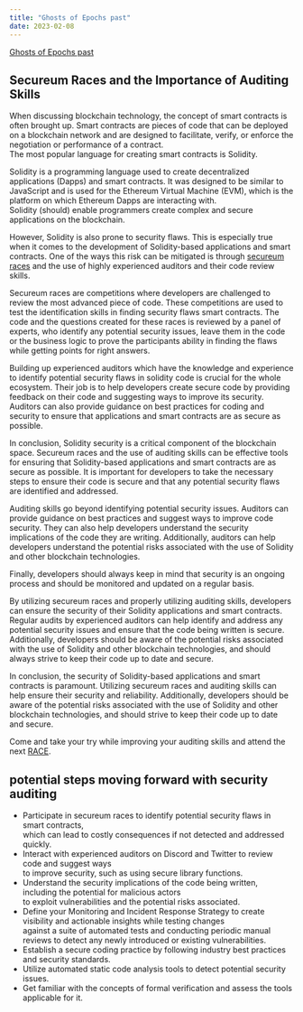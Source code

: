 ```yaml
---
title: "Ghosts of Epochs past"
date: 2023-02-08
---
```

[Ghosts of Epochs past](https://ghostsofepochspast.xyz/)  

## Secureum Races and the Importance of Auditing Skills   
When discussing blockchain technology, the concept of smart contracts is often brought up. Smart contracts are pieces of code that can be deployed on a blockchain network and are designed to facilitate, verify, or enforce the negotiation or performance of a contract.  
The most popular language for creating smart contracts is Solidity.  

Solidity is a programming language used to create decentralized applications (Dapps) and smart contracts. It was designed to be similar to JavaScript and is used for the Ethereum Virtual Machine (EVM), which is the platform on which Ethereum Dapps are interacting with.  
Solidity (should) enable programmers create complex and secure applications on the blockchain.  

However, Solidity is also prone to security flaws. This is especially true when it comes to the development of Solidity-based applications and smart contracts.
One of the ways this risk can be mitigated is through [secureum races](https://secureum.substack.com/) and the use of highly experienced auditors and their code review skills.  

Secureum races are competitions where developers are challenged to review the most advanced piece of code. These competitions are used to test the identification skills in finding security flaws smart contracts. The code and the questions created for these races is reviewed by a panel of experts, who identify any potential security issues, leave them in the code or the business logic to prove the participants ability in finding the flaws while getting points for right answers.

Building up experienced auditors which have the knowledge and experience to identify potential security flaws in solidity code is crucial for the whole ecosystem. Their job is to help developers create secure code by providing feedback on their code and suggesting ways to improve its security. Auditors can also provide guidance on best practices for coding and security to ensure that applications and smart contracts are as secure as possible.  

In conclusion, Solidity security is a critical component of the blockchain space. Secureum races and the use of auditing skills can be effective tools for ensuring that Solidity-based applications and smart contracts are as secure as possible. It is important for developers to take the necessary steps to ensure their code is secure and that any potential security flaws are identified and addressed.  

Auditing skills go beyond identifying potential security issues. Auditors can provide guidance on best practices and suggest ways to improve code security. They can also help developers understand the security implications of the code they are writing. Additionally, auditors can help developers understand the potential risks associated with the use of Solidity and other blockchain technologies.  

Finally, developers should always keep in mind that security is an ongoing process and should be monitored and updated on a regular basis.

By utilizing secureum races and properly utilizing auditing skills, developers can ensure the security of their Solidity applications and smart contracts. Regular audits by experienced auditors can help identify and address any potential security issues and ensure that the code being written is secure. Additionally, developers should be aware of the potential risks associated with the use of Solidity and other blockchain technologies, and should always strive to keep their code up to date and secure.  

In conclusion, the security of Solidity-based applications and smart contracts is paramount. Utilizing secureum races and auditing skills can help ensure their security and reliability. Additionally, developers should be aware of the potential risks associated with the use of Solidity and other blockchain technologies, and should strive to keep their code up to date and secure.  

Come and take your try while improving your auditing skills and attend the next [RACE](https://discord.com/channels/814328279468474419/927065287172427798).  


## potential steps moving forward with security auditing  
- Participate in secureum races to identify potential security flaws in smart contracts,  
    which can lead to costly consequences if not detected and addressed quickly.  
- Interact with experienced auditors on Discord and Twitter to review code and suggest ways  
    to improve security, such as using secure library functions.  
- Understand the security implications of the code being written, including the potential for malicious actors  
    to exploit vulnerabilities and the potential risks associated.  
- Define your Monitoring and Incident Response Strategy to create visibility and actionable insights while testing changes  
    against a suite of automated tests and conducting periodic manual reviews to detect any newly introduced or existing vulnerabilities.  
- Establish a secure coding practice by following industry best practices and security standards.  
- Utilize automated static code analysis tools to detect potential security issues.  
- Get familiar with the concepts of formal verification and assess the tools applicable for it.  

